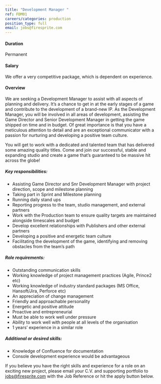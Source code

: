 ```yaml
---
title: "Development Manager "
ref: FDM01
careers/categories: production
position_type: full
email: jobs@firesprite.com
---
```

#### **Duration**

Permanent

#### **Salary**

We offer a very competitive package, which is dependent on experience.

#### Overview

We are seeking a Development Manager to assist with all aspects of planning and delivery. It’s a chance to get in at the early stages of a game and contribute to the development of a brand-new IP. As the Development Manager, you will be involved in all areas of development, assisting the Game Director and Senior Development Manager in getting the game shipped on time and in budget. Of great importance is that you have a meticulous attention to detail and are an exceptional communicator with a passion for nurturing and developing a positive team culture.

You will get to work with a dedicated and talented team that has delivered some amazing quality titles. Come and join our successful, stable and expanding studio and create a game that’s guaranteed to be massive hit across the globe!

##### **Key responsibilities:**

* Assisting Game Director and Snr Development Manager with project direction, scope and milestone planning
* Taking part in Sprint and Milestone planning
* Running daily stand ups
* Reporting progress to the team, studio management, and external partners
* Work with the Production team to ensure quality targets are maintained alongside timescales and budget
* Develop excellent relationships with Publishers and other external partners
* Developing a positive and energetic team culture
* Facilitating the development of the game, identifying and removing obstacles from the team’s path

##### **Role requirements:**

* Outstanding communication skills
* Working knowledge of project management practices (Agile, Prince2 etc)
* Working knowledge of industry standard packages (MS Office, Hansoft/Jira, Perforce etc)
* An appreciation of change management
* Friendly and approachable personality
* Energetic and positive attitude
* Proactive and entrepreneurial
* Must be able to work well under pressure
* Ability to work well with people at all levels of the organisation
* 1 years’ experience in a similar role

##### **Additional or desired skills:**

* Knowledge of Confluence for documentation
* Console development experience would be advantageous

If you believe you have the right skills and experience for a role on an exciting new project, please email your C.V. and supporting portfolio to jobs@firesprite.com with the Job Reference or hit the apply button below.